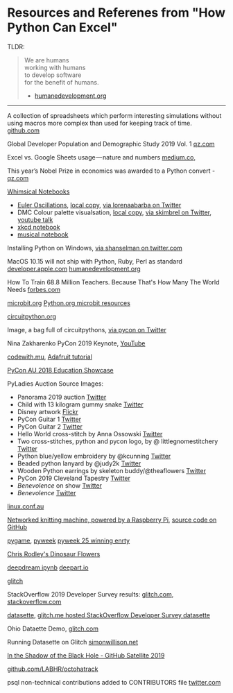 # Resources and Referenes from "How Python Can Excel"


TLDR:
> We are humans<br>
> working with humans<br> 
> to develop software<br>
> for the benefit of humans.<br> 
> - [humanedevelopment.org](http://humanedevelopment.org)

----------------


A collection of spreadsheets which perform interesting simulations without using macros more complex than used for keeping track of time. [github.com](https://github.com/Jonahss/Spreadsheets-Without-Macros)

Global Developer Population and Demographic Study 2019 Vol. 1 [qz.com](https://evansdata.com/reports/viewRelease.php?reportID=9)

Excel vs. Google Sheets usage — nature and numbers [medium.co,](https://medium.com/grid-spreadsheets-run-the-world/excel-vs-google-sheets-usage-nature-and-numbers-9dfa5d1cadbd)

This year’s Nobel Prize in economics was awarded to a Python convert - [qz.com](https://qz.com/1417145/economics-nobel-laureate-paul-romer-is-a-python-programming-convert/)

[Whimsical Notebooks](https://github.com/jupyter/jupyter/wiki/A-gallery-of-interesting-Jupyter-Notebooks#whimsical-notebooks)

 * [Euler Oscillations](https://nbviewer.jupyter.org/github/engineersCode/EngComp3_tourdynamics/blob/master/notebooks_en/3_Get_Oscillations.ipynb), [local copy](notebooks/notebook-euler.ipynb), [via lorenaabarba  on Twitter](https://twitter.com/lorenaabarba/status/935559734970716161)
 * DMC Colour palette visualsation, [local copy](notebooks/notebook-palette.ipynb), [via skimbrel on Twitter](https://twitter.com/skimbrel/status/1124325732384157697), [youtube talk](https://www.youtube.com/watch?v=Fllch-WwzWM)
 * [xkcd notebook](https://nbviewer.jupyter.org/url/jakevdp.github.com/downloads/notebooks/XKCD_plots.ipynb)
 * [musical notebook](notebooks/notebook-music.ipynb)
 

Installing Python on Windows, [via shanselman on twitter.com](https://twitter.com/shanselman/status/1127022451433410560)

MacOS 10.15 will not ship with Python, Ruby, Perl as standard [developer.apple.com](https://developer.apple.com/documentation/macos_release_notes/macos_10_15_beta_release_notes#3318257)
[humanedevelopment.org](http://humanedevelopment.org)

How To Train 68.8 Million Teachers. Because That's How Many The World Needs [forbes.com](https://www.forbes.com/sites/jordanshapiro/2016/10/09/how-to-train-68-8-million-teachers-because-thats-how-many-the-world-needs/)

[microbit.org](https://microbit.org/guide/) [Python.org microbit resources](https://www.python.org/community/microbit/)

[circuitpython.org](https://circuitpython.org/)

Image, a bag full of circuitpythons, [via pycon on Twitter](https://twitter.com/pycon/status/1124006895965097984)

Nina Zakharenko PyCon 2019 Keynote, [YouTube](https://www.youtube.com/watch?v=35mXD40SvXM)

[codewith.mu](https://codewith.mu/), [Adafruit tutorial](https://codewith.mu/en/tutorials/1.0/adafruit)

[PyCon AU 2018 Education Showcase](https://2018.pycon-au.org/education-showcase)

PyLadies Auction Source Images: 

* Panorama 2019 auction [Twitter](https://twitter.com/pycon/status/587032940510576640)
* Child with 13 kilogram gummy snake [Twitter](https://twitter.com/dougnap/status/585928632394244096)
* Disney artwork [Flickr](https://www.flickr.com/photos/mikepirnat/34914367432/in/album-72157684291069175/)
* PyCon Guitar 1 [Twitter](https://twitter.com/pyladies/status/995305748329631744)
* PyCon Guitar 2 [Twitter](https://twitter.com/mpirnat/status/1124819641296142336)
* Hello World cross-stitch by Anna Ossowski [Twitter](https://twitter.com/pyladies/status/995277157449396225)
* Two cross-stitches, python and pycon logo, by @ littlegnomestitchery [Twitter](https://twitter.com/pyladies/status/995319436491010049)
* Python blue/yellow embroidery by @kcunning [Twitter](https://twitter.com/pyladies/status/995422986202157062)
* Beaded python lanyard by @judy2k [Twitter](https://twitter.com/judy2k/status/1121683614918299655)
* Wooden Python earrings by skeleton buddy/@theaflowers [Twitter](https://twitter.com/skeletonbuddy/status/1072353422710636546)
* PyCon 2019 Cleveland Tapestry [Twitter](https://twitter.com/laceynwilliams/status/1124839875524612096)
* *Benevolence* on show [Twitter](https://twitter.com/glasnt/status/1124850593057533952)
* *Benevolence* [Twitter](https://twitter.com/laceynwilliams/status/1124847456582344704)


[linux.conf.au](https://linux.conf.au/)

[Networked knitting machine, powered by a Raspberry Pi](https://www.technology.org/2018/09/25/raspberry-pi-networked-knitting-machine-not-your-average-knit-one-purl-one/), [source code on GitHub](https://github.com/chixor/octoknit)

[pygame](https://www.pygame.org/), [pyweek](https://pyweek.org/)
[pyweek 25 winning enrty](https://pyweek.org/e/mit-mit-25/)

[Chris Rodley's Dinosaur Flowers](https://chrisrodley.com/2017/06/19/dinosaur-flowers/)

[deepdream ipynb](https://github.com/google/deepdream/blob/master/dream.ipynb)
[deepart.io](https://deepart.io)

[glitch](https://glitch.com/)

StackOverflow 2019 Developer Survey results: [glitch.com](https://glitch.com/culture/discover-insights-explore-developer-survey-results-2019/), [stackoverflow.com](https://stackoverflow.blog/2019/05/21/public-data-release-of-stack-overflows-2019-developer-survey/)

[datasette](https://github.com/simonw/datasette/), [glitch.me hosted StackOverflow Developer Survey datasette](https://2019-stackoverflow-datasette.glitch.me/csv-data-5d5b425?sql=select+country%2C+count%281%29+as+counter+from+results+where+%22LanguageWorkedWith%22+like+%3Ap0+group+by+country+order+by+counter+desc&p0=%25Python%25)

Ohio Dataette Demo, [glitch.com](https://glitch.com/~ohio-datasette-demo)

Running Datasette on Glitch [simonwillison.net](https://simonwillison.net/2019/Apr/23/datasette-glitch/)

[In the Shadow of the Black Hole - GitHub Satellite 2019
](https://www.youtube.com/watch?v=_RQBNCOU0RM)

[github.com/LABHR/octohatrack](https://github.com/LABHR/octohatrack)

psql non-technical contributions added to CONTRIBUTORS file [twitter.com](https://twitter.com/shaysler/status/1136680378398171136)
